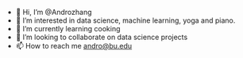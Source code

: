 - 👋 Hi, I’m @Androzhang
- 👀 I’m interested in data science, machine learning, yoga and piano.
- 🌱 I’m currently learning cooking
- 💞️ I’m looking to collaborate on data science projects
- 📫 How to reach me andro@bu.edu

<!---
Androzhang/Androzhang is a ✨ special ✨ repository because its `README.md` (this file) appears on your GitHub profile.
You can click the Preview link to take a look at your changes.
--->
